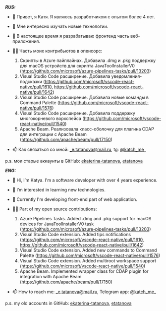 **_RUS:_**

- 👋 Привет, я Катя. Я являюсь разработчиком с опытом более 4 лет.
- 👀 Мне интересно изучать новые технологии.
- 🌱 В настоящее время я разрабатываю фронтенд часть веб-приложения.
- 👩‍💻 Часть моих контрибьютов в опенсорс:

  1. Скрипты в Azure пайплайнах. Добавила .dmg и .pkg поддержку для macOS устройств для скрипта JavaToolInstallerV0 (https://github.com/microsoft/azure-pipelines-tasks/pull/13203)
  2. Visual Studio Code расширение. Добавила уведомления-подсказки (https://github.com/microsoft/vscode-react-native/pull/1610, https://github.com/microsoft/vscode-react-native/pull/1642)
  3. Visual Studio Code расширение. Добавила новые команды в Command Palette (https://github.com/microsoft/vscode-react-native/pull/1576)
  4. Visual Studio Code расширение. Добавила поддержку многокорневого воркспейса (https://github.com/microsoft/vscode-react-native/pull/1540)
  5. Apache Beam. Реализовала класс-оболочку для плагина CDAP для интеграции с Apache Beam (https://github.com/apache/beam/pull/17150)
  
- 📫 Как связаться со мной: _e.tatanova@mail.ru, tg: [@katch_me](https://t.me/katch_me)_

p.s. мои старые аккаунты в GitHub: [ekaterina-tatanova](https://github.com/ekaterina-tatanova), [etatanova](https://github.com/etatanova)




**_ENG:_**

- 👋 Hi, I’m Katya. I'm a software developer with over 4 years experience.
- 👀 I’m interested in learning new technologies.
- 🌱 Currently I'm developing front-end part of web application.
- 👩‍💻 Part of my open source contributions:

  1. Azure Pipelines Tasks. Added .dmg and .pkg support for macOS devices for JavaToolInstallerV0 task (https://github.com/microsoft/azure-pipelines-tasks/pull/13203)
  2. Visual Studio Code extension. Added tips notifications (https://github.com/microsoft/vscode-react-native/pull/1610, https://github.com/microsoft/vscode-react-native/pull/1642)
  3. Visual Studio Code extension. Added new commands to Command Palette (https://github.com/microsoft/vscode-react-native/pull/1576)
  4. Visual Studio Code extension. Added multiroot workspace support (https://github.com/microsoft/vscode-react-native/pull/1540)
  5. Apache Beam. Implemented wrapper class for CDAP plugin for integration with Apache Beam (https://github.com/apache/beam/pull/17150)

- 📫 How to reach me: _e.tatanova@mail.ru, Telegram app: [@katch_me](https://t.me/katch_me)_

p.s. my old accounts in GitHub: [ekaterina-tatanova](https://github.com/ekaterina-tatanova), [etatanova](https://github.com/etatanova)

<!---
ktttnv/ktttnv is a ✨ special ✨ repository because its `README.md` (this file) appears on your GitHub profile.
You can click the Preview link to take a look at your changes.
--->
